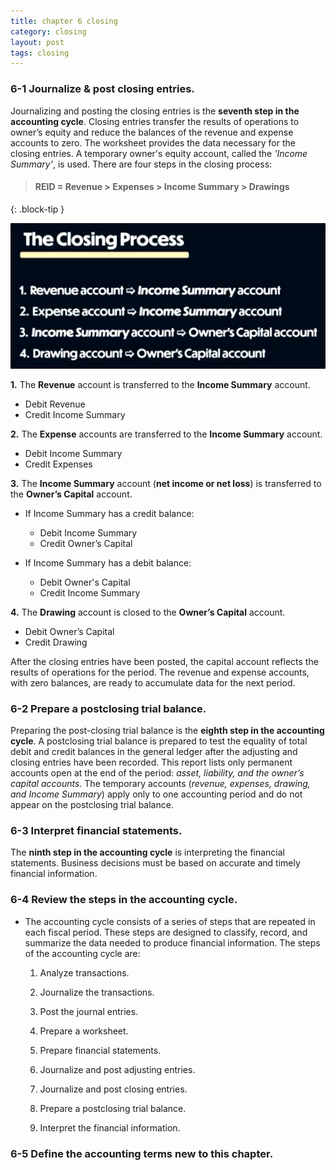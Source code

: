 ```yaml
---
title: chapter 6 closing
category: closing
layout: post
tags: closing 
---
```



### 6-1 Journalize & post closing entries.

Journalizing and posting the closing entries is the **seventh step in the accounting cycle**. Closing entries transfer the results of operations to owner’s equity and reduce the balances of the revenue and expense accounts to zero. The worksheet provides the data necessary for the closing entries. A temporary owner's equity account, called the *'Income Summary'*, is used. There are four steps in the closing process:

> #### REID = Revenue > Expenses > Income Summary > Drawings
{: .block-tip }

![](/assets/mc-graw-accounting-course/closing.process.chapter6.png)

**1.** The **Revenue** account is transferred to the **Income Summary** account.

- Debit Revenue
- Credit Income Summary

**2.** The **Expense** accounts are transferred to the **Income Summary** account.

- Debit Income Summary
- Credit Expenses

**3.** The **Income Summary** account (**net income or net loss**) is transferred to the **Owner’s Capital** account.

- If Income Summary has a credit balance:

   - Debit Income Summary
   - Credit Owner’s Capital

- If Income Summary has a debit balance:

   - Debit Owner's Capital
   - Credit Income Summary

**4.** The **Drawing** account is closed to the **Owner’s Capital** account.

- Debit Owner’s Capital
- Credit Drawing

After the closing entries have been posted, the capital account reflects the results of operations for the period. The revenue and expense accounts, with zero balances, are ready to accumulate data for the next period.

### 6-2 Prepare a postclosing trial balance.

Preparing the post-closing trial balance is the **eighth step in the accounting cycle**. A postclosing trial balance is prepared to test the equality of total debit and credit balances in the general ledger after the adjusting and closing entries have been recorded. This report lists only permanent accounts open at the end of the period: *asset, liability, and the owner’s capital accounts*. The temporary accounts (*revenue, expenses, drawing, and Income Summary*) apply only to one accounting period and do not appear on the postclosing trial balance.

### 6-3 Interpret financial statements.

The **ninth step in the accounting cycle** is interpreting the financial statements. Business decisions must be based on accurate and timely financial information.

### 6-4 Review the steps in the accounting cycle.

- The accounting cycle consists of a series of steps that are repeated in each fiscal period. These steps are designed to classify, record, and summarize the data needed to produce financial information. The steps of the accounting cycle are:

   1. Analyze transactions.

   2. Journalize the transactions.

   3. Post the journal entries.

   4. Prepare a worksheet.

   5. Prepare financial statements.

   6. Journalize and post adjusting entries.

   7. Journalize and post closing entries.
   
   8. Prepare a postclosing trial balance.

   9. Interpret the financial information.

### 6-5 Define the accounting terms new to this chapter.
